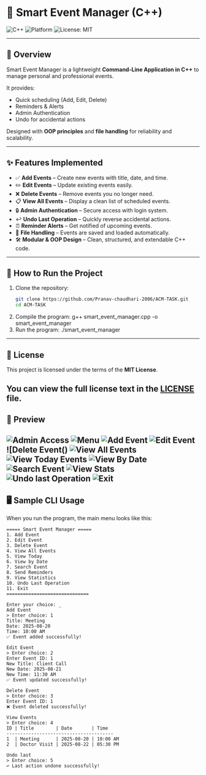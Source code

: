 # 🍉 Smart Event Manager (C++)

![C++](https://img.shields.io/badge/language-C++-blue.svg)
![Platform](https://img.shields.io/badge/platform-CLI-lightgrey.svg)
![License: MIT](https://img.shields.io/badge/License-MIT-green.svg)

--------------------------------------------------------------------------------------------------------------------------------

## 📖 Overview  
Smart Event Manager is a lightweight **Command-Line Application in C++** to manage personal and professional events.  

It provides:  
- Quick scheduling (Add, Edit, Delete)  
- Reminders & Alerts  
- Admin Authentication  
- Undo for accidental actions  

Designed with **OOP principles** and **file handling** for reliability and scalability.  

--------------------------------------------------------------------------------------------------------------------------------

## ✨ Features Implemented  

- ✅ **Add Events** – Create new events with title, date, and time.  
- ✏️ **Edit Events** – Update existing events easily.  
- ❌ **Delete Events** – Remove events you no longer need.  
- 📋 **View All Events** – Display a clean list of scheduled events.  
- 🔒 **Admin Authentication** – Secure access with login system.  
- ↩️ **Undo Last Operation** – Quickly reverse accidental actions.  
- ⏰ **Reminder Alerts** – Get notified of upcoming events.  
- 📂 **File Handling** – Events are saved and loaded automatically.  
- 🛠 **Modular & OOP Design** – Clean, structured, and extendable C++ code.  

--------------------------------------------------------------------------------------------------------------------------------

## 🚀 How to Run the Project
1. Clone the repository:
   ```bash
   git clone https://github.com/Pranav-chaudhari-2006/ACM-TASK.git
   cd ACM-TASK
2. Compile the program:
   g++ smart_event_manager.cpp -o smart_event_manager
3. Run the program:
   ./smart_event_manager

--------------------------------------------------------------------------------------------------------------------------------
## 📜 License  

This project is licensed under the terms of the **MIT License**.  

You can view the full license text in the [LICENSE](./LICENSE) file.  
--------------------------------------------------------------------------------------------------------------------------------

## 📸 Preview
 ![Admin Access](https://github.com/Pranav-chaudhari-2006/ACM-TASK/blob/dcd2898a121704fb1c2c75dbb6860be4eb1a32b3/Screenshot%202025-08-18%20173314.png)
 ![Menu]()
 ![Add Event](https://github.com/Pranav-chaudhari-2006/ACM-TASK/blob/59e861e9bb3ce634e324d5bc40a67d4f971edafa/Screenshot%202025-08-18%20173412.png)
 ![Edit Event]()
 ![Delete Event()
 ![View All Events]()
 ![View Today Events]()
 ![View By Date]()
 ![Search Event]()
 ![View Stats]()
 ![Undo last Operation]()
 ![Exit]()
---------------------------------------------------------------------------------------------------------------------------------

## 🖥 Sample CLI Usage  

When you run the program, the main menu looks like this:  

```text
===== Smart Event Manager =====
1. Add Event
2. Edit Event
3. Delete Event
4. View All Events
5. View Today
6. View by Date
7. Search Event
8. Send Reminders
9. View Statistics
10. Undo Last Operation
11. Exit
==============================

Enter your choice: _
Add Event
> Enter choice: 1  
Title: Meeting  
Date: 2025-08-20  
Time: 10:00 AM  
✅ Event added successfully!

Edit Event
> Enter choice: 2  
Enter Event ID: 1  
New Title: Client Call  
New Date: 2025-08-21  
New Time: 11:30 AM  
✅ Event updated successfully!

Delete Event
> Enter choice: 3  
Enter Event ID: 1  
❌ Event deleted successfully!

View Events
> Enter choice: 4  
ID | Title        | Date       | Time  
---------------------------------------  
1  | Meeting      | 2025-08-20 | 10:00 AM  
2  | Doctor Visit | 2025-08-22 | 05:30 PM  

Undo last
> Enter choice: 5  
↩️ Last action undone successfully!
